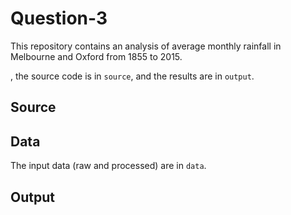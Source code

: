 # Question-3

This repository contains an analysis of average monthly rainfall in Melbourne and Oxford from 1855 to 2015. 

, the source code is in `source`, and the results are in `output`.

## Source 

## Data

The input data (raw and processed) are in `data`. 

## Output
